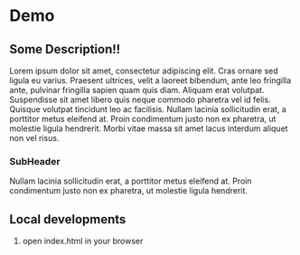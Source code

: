 # Demo

## Some Description!!
Lorem ipsum dolor sit amet, consectetur adipiscing elit. Cras ornare sed ligula eu varius. Praesent ultrices, 
velit a laoreet bibendum, ante leo fringilla ante, pulvinar fringilla sapien quam quis diam. Aliquam erat volutpat. 
Suspendisse sit amet libero quis neque commodo pharetra vel id felis. Quisque volutpat tincidunt leo ac facilisis. 
Nullam lacinia sollicitudin erat, a porttitor metus eleifend at. 
Proin condimentum justo non ex pharetra, ut molestie ligula hendrerit. Morbi vitae massa sit amet lacus interdum
aliquet non vel risus.

### SubHeader
Nullam lacinia sollicitudin erat, a porttitor metus eleifend at. 
Proin condimentum justo non ex pharetra, ut molestie ligula hendrerit.

## Local developments
1. open index.html in your browser